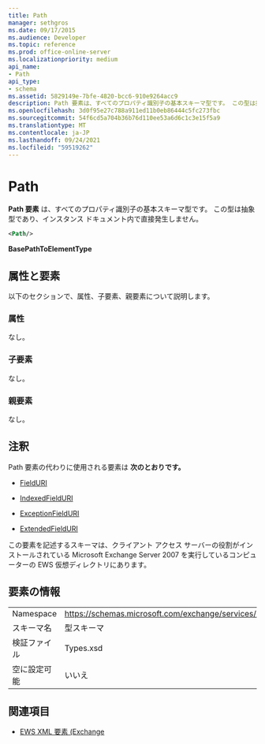 ```yaml
---
title: Path
manager: sethgros
ms.date: 09/17/2015
ms.audience: Developer
ms.topic: reference
ms.prod: office-online-server
ms.localizationpriority: medium
api_name:
- Path
api_type:
- schema
ms.assetid: 5829149e-7bfe-4820-bcc6-910e9264acc9
description: Path 要素は、すべてのプロパティ識別子の基本スキーマ型です。 この型は抽象型であり、インスタンス ドキュメント内で直接発生しません。
ms.openlocfilehash: 3d0f95e27c788a911ed11b0eb86444c5fc273fbc
ms.sourcegitcommit: 54f6cd5a704b36b76d110ee53a6d6c1c3e15f5a9
ms.translationtype: MT
ms.contentlocale: ja-JP
ms.lasthandoff: 09/24/2021
ms.locfileid: "59519262"
---
```

# <a name="path"></a>Path

**Path 要素** は、すべてのプロパティ識別子の基本スキーマ型です。 この型は抽象型であり、インスタンス ドキュメント内で直接発生しません。 
  
```xml
<Path/>
```

 **BasePathToElementType**
## <a name="attributes-and-elements"></a>属性と要素

以下のセクションで、属性、子要素、親要素について説明します。
  
### <a name="attributes"></a>属性

なし。
  
### <a name="child-elements"></a>子要素

なし。
  
### <a name="parent-elements"></a>親要素

なし。
  
## <a name="remarks"></a>注釈

Path 要素の代わりに使用される要素は **次のとおりです。** 
  
- [FieldURI](fielduri.md)
    
- [IndexedFieldURI](indexedfielduri.md)
    
- [ExceptionFieldURI](exceptionfielduri.md)
    
- [ExtendedFieldURI](extendedfielduri.md)
    
この要素を記述するスキーマは、クライアント アクセス サーバーの役割がインストールされている Microsoft Exchange Server 2007 を実行しているコンピューターの EWS 仮想ディレクトリにあります。
  
## <a name="element-information"></a>要素の情報

|||
|:-----|:-----|
|Namespace  <br/> |https://schemas.microsoft.com/exchange/services/2006/types  <br/> |
|スキーマ名  <br/> |型スキーマ  <br/> |
|検証ファイル  <br/> |Types.xsd  <br/> |
|空に設定可能  <br/> |いいえ  <br/> |
   
## <a name="see-also"></a>関連項目



- [EWS XML 要素 (Exchange](ews-xml-elements-in-exchange.md)

